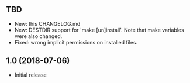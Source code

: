 TBD
---
 - New: this CHANGELOG.md
 - New: DESTDIR support for 'make [un]install'. Note that make variables were
   also changed.
 - Fixed: wrong implicit permissions on installed files.

1.0 (2018-07-06)
----------------
 - Initial release
